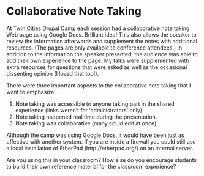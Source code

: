 <h1>Collaborative Note Taking</h1>

<p>At Twin Cities Drupal Camp each session had a collaborative note taking Web page using Google Docs. Brilliant idea! This also allows the speaker to review the information afterwards and supplement the notes with additional resources. (The pages are only available to conference attendees.) In addition to the information the speaker presented, the audience was able to add their own experience to the page. My talks were supplemented with extra resources for questions that were asked as well as the occasional dissenting opinion (I loved that too!).</p>

<p>There were three important aspects to the collaborative note taking that I want to emphasize.</p>

<ol>
<li>Note taking was accessible to anyone taking part in the shared experience (links weren’t for ‘administrators’ only).</li>
<li>Note taking happened real time during the presentation.</li>
<li>Note taking was collaborative (many could edit at once).</li>
</ol>

<p>Although the camp was using Google Docs, it would have been just as effective with another system. If you are inside a firewall you could still use a local installation of EtherPad (http://etherpad.org/) on an internal server.</p>

<p>Are you using this in your classroom? How else do you encourage students to build their own reference material for the classroom experience?</p>
